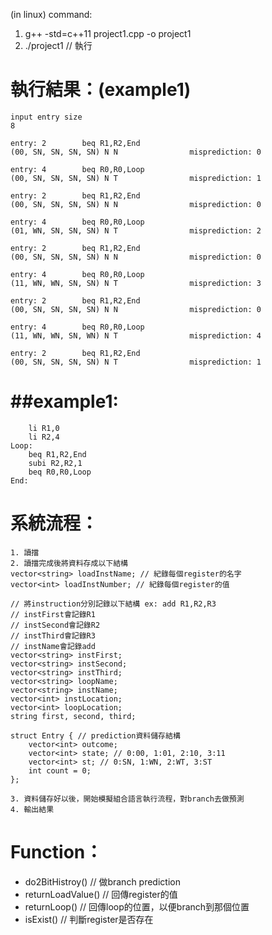 (in linux)
command:
1. g++ -std=c++11 project1.cpp -o project1
2. ./project1 // 執行

執行結果：(example1)
=================================================================
	input entry size
	8

	entry: 2        beq R1,R2,End
	(00, SN, SN, SN, SN) N N                misprediction: 0

	entry: 4        beq R0,R0,Loop
	(00, SN, SN, SN, SN) N T                misprediction: 1

	entry: 2        beq R1,R2,End
	(00, SN, SN, SN, SN) N N                misprediction: 0

	entry: 4        beq R0,R0,Loop
	(01, WN, SN, SN, SN) N T                misprediction: 2

	entry: 2        beq R1,R2,End
	(00, SN, SN, SN, SN) N N                misprediction: 0

	entry: 4        beq R0,R0,Loop
	(11, WN, WN, SN, SN) N T                misprediction: 3

	entry: 2        beq R1,R2,End
	(00, SN, SN, SN, SN) N N                misprediction: 0

	entry: 4        beq R0,R0,Loop
	(11, WN, WN, SN, WN) N T                misprediction: 4

	entry: 2        beq R1,R2,End
	(00, SN, SN, SN, SN) N T                misprediction: 1

##example1:
=================================================================
		li R1,0
		li R2,4
	Loop:
		beq R1,R2,End
		subi R2,R2,1
		beq R0,R0,Loop
	End:

系統流程：
=================================================================
	1. 讀擋
	2. 讀擋完成後將資料存成以下結構
	vector<string> loadInstName; // 紀錄每個register的名字
	vector<int> loadInstNumber; // 紀錄每個register的值

	// 將instruction分別記錄以下結構 ex: add R1,R2,R3
	// instFirst會記錄R1
	// instSecond會記錄R2
	// instThird會記錄R3
	// instName會記錄add
	vector<string> instFirst;
	vector<string> instSecond;
	vector<string> instThird;
	vector<string> loopName;
	vector<string> instName;
	vector<int> instLocation;
	vector<int> loopLocation;
	string first, second, third;
	
	struct Entry { // prediction資料儲存結構
		vector<int> outcome;
		vector<int> state; // 0:00, 1:01, 2:10, 3:11
		vector<int> st; // 0:SN, 1:WN, 2:WT, 3:ST
		int count = 0;
	};

	3. 資料儲存好以後，開始模擬組合語言執行流程，對branch去做預測
	4. 輸出結果

Function：
=================================================================

* do2BitHistroy() // 做branch prediction
* returnLoadValue() // 回傳register的值
* returnLoop() // 回傳loop的位置，以便branch到那個位置
* isExist() // 判斷register是否存在
